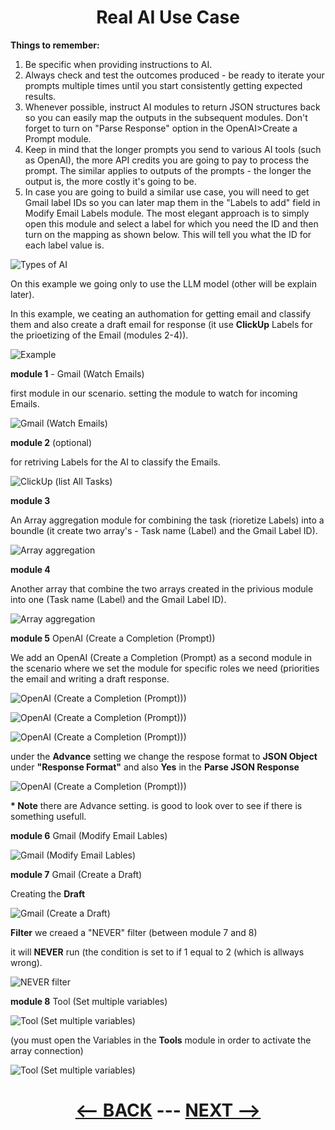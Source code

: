 <div align="center">

# Real AI Use Case


</div>

__Things to remember:__

1. Be specific when providing instructions to AI.
2. Always check and test the outcomes produced - be ready to iterate your prompts multiple times until you start consistently getting expected results.
3. Whenever possible, instruct AI modules to return JSON structures back so you can easily map the outputs in the subsequent modules. Don't forget to turn on "Parse Response" option in the OpenAI>Create a Prompt module.
4. Keep in mind that the longer prompts you send to various AI tools (such as OpenAI), the more API credits you are going to pay to process the prompt. The similar applies to outputs of the prompts - the longer the output is, the more costly it's going to be.
5. In case you are going to build a similar use case, you will need to get Gmail label IDs so you can later map them in the "Labels to add" field in Modify Email Labels module. The most elegant approach is to simply open this module and select a label for which you need the ID and then turn on the mapping as shown below. This will tell you what the ID for each label value is.

![Types of AI](pic/l3realaiusecasetypeofai.gif)

On this example we going only to use the LLM model (other will be explain later).

In this example, we ceating an authomation for getting email and classify them and also create a draft email for response (it use __ClickUp__ Labels for the prioetizing of the Email (modules 2-4)).


![Example](pic/l3realaiusecaseexample.gif)

__module 1__ - Gmail (Watch Emails)

first module in our scenario. setting the module to watch for incoming Emails.

![Gmail (Watch Emails)](pic/l3realaiusecasegmail.gif)

__module 2__ (optional)

for retriving Labels for the AI to classify the Emails.

![ClickUp (list All Tasks)](pic/l3realaiusecaseclickup.gif)

__module 3__ 

An Array aggregation module for combining the task (rioretize Labels) into a boundle (it create two array's - Task name (Label) and the Gmail Label ID).

![Array aggregation](pic/l3realaiusecasearray.gif)

__module 4__

Another array that combine the two arrays created in the privious module into one (Task name (Label) and the Gmail Label ID).

![Array aggregation](pic/l3realaiusecasearray1.gif)

__module 5__ OpenAI (Create a Completion (Prompt))

We add an OpenAI (Create a Completion (Prompt) as a second module in the scenario where we set the module for specific roles we need (priorities the email and writing a draft response.

![OpenAI (Create a Completion (Prompt)))](pic/l3realaiusecaseopenai.gif)

![OpenAI (Create a Completion (Prompt)))](pic/l3realaiusecaseopenai1.gif)

![OpenAI (Create a Completion (Prompt)))](pic/l3realaiusecaseopenai2.gif)

under the __Advance__ setting we change the respose format to __JSON Object__ under __"Response Format"__ and also __Yes__ in the __Parse JSON Response__

![OpenAI (Create a Completion (Prompt)))](pic/l3realaiusecaseopenai3.gif)

__* Note__ there are Advance setting. is good to look over to see if there is something usefull.

__module 6__ Gmail (Modify Email Lables)

![Gmail (Modify Email Lables)](pic/l3realaiusecasemodifylables.gif)

__module 7__ Gmail (Create a Draft)

Creating the __Draft__

![Gmail (Create a Draft)](pic/l3realaiusecasedraft.gif)

__Filter__ we creaed a "NEVER" filter (between module 7 and 8)

it will __NEVER__ run (the condition is set to if 1 equal to 2 (which is allways wrong).

![NEVER filter](pic/l3realaiusecaseneverfilter.gif)

__module 8__ Tool (Set multiple variables)


![Tool (Set multiple variables)](pic/l3realaiusecasetool.gif)

(you must open the Variables in the __Tools__ module in order to activate the array connection)

![Tool (Set multiple variables)](pic/l3realaiusecasetoolsvariables.gif)

<div align="center">
  
# [<-- BACK](l3gettinghelp.md) --- [NEXT -->](.md)
</div>
